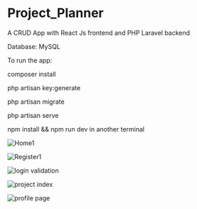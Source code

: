 # Project_Planner
A CRUD App with React Js frontend and PHP Laravel backend 

Database: MySQL 

To run the app:

composer install

php artisan key:generate

php artisan migrate

php artisan serve

npm install && npm run dev in another terminal

![Home1](https://user-images.githubusercontent.com/38701679/59395680-2ee3e500-8d53-11e9-8164-a60f3c007def.PNG)

![Register1](https://user-images.githubusercontent.com/38701679/59395732-5aff6600-8d53-11e9-9ec3-3f636f3960c4.PNG)


![login validation](https://user-images.githubusercontent.com/38701679/59395722-52a72b00-8d53-11e9-84a2-4e29e0827a40.PNG)

![project index](https://user-images.githubusercontent.com/38701679/59395753-71a5bd00-8d53-11e9-9ce4-793ffa34b415.PNG)


![profile page](https://user-images.githubusercontent.com/38701679/59395743-66eb2800-8d53-11e9-88ed-166ed8dcfe7f.PNG)


